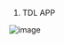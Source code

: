 1. TDL APP
   
![image](https://github.com/user-attachments/assets/decd16e5-c379-40cb-9c5c-0f6e674f7575)
